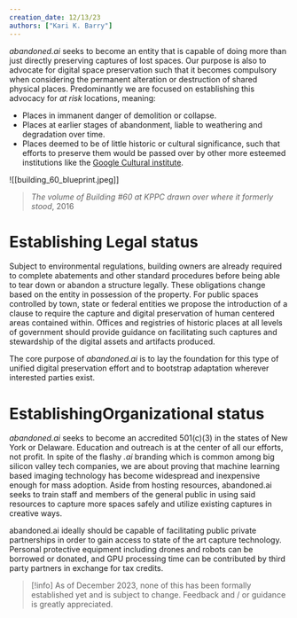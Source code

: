 ```yaml
---
creation_date: 12/13/23
authors: ["Kari K. Barry"]
---
```


*abandoned.ai* seeks to become an entity that is capable of doing more than just directly preserving captures of lost spaces. Our purpose is also to advocate for digital space preservation such that it becomes compulsory when considering the permanent alteration or destruction of shared physical places.  Predominantly we are focused on establishing this advocacy for *at risk* locations, meaning:

- Places in immanent danger of demolition or collapse.
- Places at earlier stages of abandonment, liable to weathering and degradation over time.
- Places deemed to be of little historic or cultural significance, such that efforts to preserve them would be passed over by other more esteemed institutions like the [Google Cultural institute](https://artsandculture.google.com/).

![[building_60_blueprint.jpeg]]
> *The volume of Building #60 at KPPC drawn over where it formerly stood*, 2016

# Establishing Legal status

Subject to environmental regulations, building owners are already required to complete abatements and other standard procedures before being able to tear down or abandon a structure legally. These obligations change based on the entity in possession of the property. For public spaces controlled by town, state or federal entities we propose the introduction of a clause to require the capture and digital preservation of human centered areas contained within. Offices and registries of historic places at all levels of government should provide guidance on facilitating such captures and stewardship of the digital assets and artifacts produced.

The core purpose of *abandoned.ai* is to lay the foundation for this type of unified digital preservation effort and to bootstrap adaptation wherever interested parties exist.

# EstablishingOrganizational status

*abandoned.ai* seeks to become an accredited 501(c)(3) in the states of New York or Delaware. Education and outreach is at the center of all our efforts, not profit. In spite of the flashy *.ai* branding which is common among big silicon valley tech companies, we are about proving that machine learning based imaging technology has become widespread and inexpensive enough for mass adoption. Aside from hosting resources, abandoned.ai seeks to train staff and members of the general public in using said resources to capture more spaces safely and utilize existing captures in creative ways.

abandoned.ai ideally should be capable of facilitating public private partnerships in order to gain access to state of the art capture technology.  Personal protective equipment including drones and robots can be borrowed or donated, and GPU processing time can be contributed by third party partners in exchange for tax credits.

> [!info] As of December 2023, none of this has been formally established yet and is subject to change. Feedback and / or guidance is greatly appreciated.